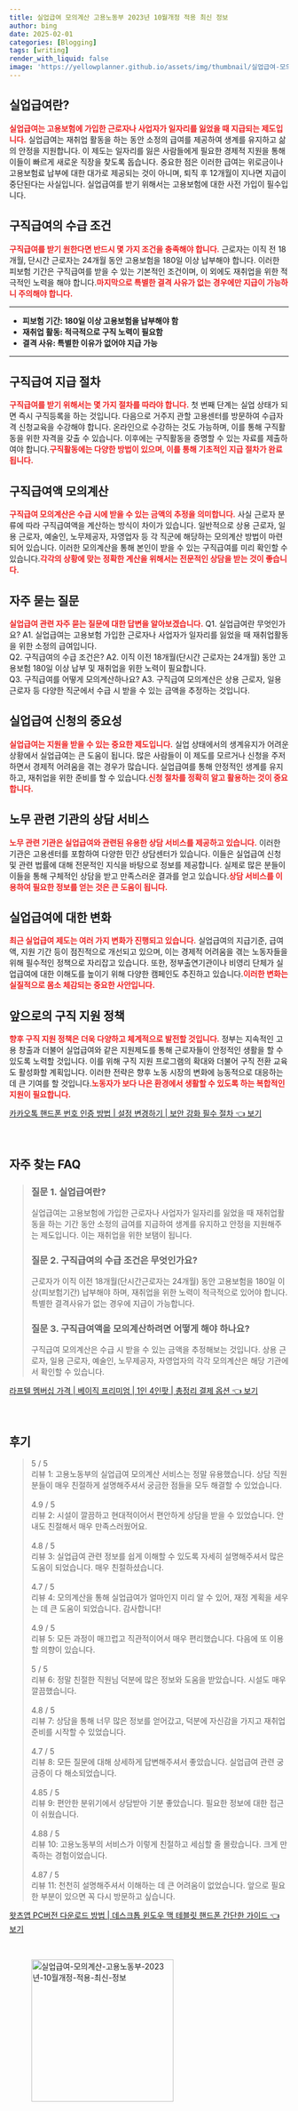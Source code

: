 ```yaml
---
title: 실업급여 모의계산 고용노동부 2023년 10월개정 적용 최신 정보
author: bing
date: 2025-02-01
categories: [Blogging]
tags: [writing]
render_with_liquid: false
image: 'https://yellowplanner.github.io/assets/img/thumbnail/실업급여-모의계산-고용노동부-2023년-10월개정-적용-최신-정보.webp'
---
```



<h2 id='실업급여란'>실업급여란?</h2>

<p><b><span style="color: #ee2323;">실업급여는 고용보험에 가입한 근로자나 사업자가 일자리를 잃었을 때 지급되는 제도입니다.</span></b>
실업급여는 재취업 활동을 하는 동안 소정의 급여를 제공하여 생계를 유지하고 삶의 안정을 지원합니다. 이 제도는 일자리를 잃은 사람들에게 필요한 경제적 지원을 통해 이들이 빠르게 새로운 직장을 찾도록 돕습니다. 중요한 점은 이러한 급여는 위로금이나 고용보험료 납부에 대한 대가로 제공되는 것이 아니며, 퇴직 후 12개월이 지나면 지급이 중단된다는 사실입니다. 실업급여를 받기 위해서는 고용보험에 대한 사전 가입이 필수입니다.</p>

<h2 id='구직급여의 수급 조건'>구직급여의 수급 조건</h2>

<p><b><span style="color: #ee2323;">구직급여를 받기 원한다면 반드시 몇 가지 조건을 충족해야 합니다.</span></b>
근로자는 이직 전 18개월, 단시간 근로자는 24개월 동안 고용보험을 180일 이상 납부해야 합니다. 이러한 피보험 기간은 구직급여를 받을 수 있는 기본적인 조건이며, 이 외에도 재취업을 위한 적극적인 노력을 해야 합니다.<b><span style="color: #ee2323;">마지막으로 특별한 결격 사유가 없는 경우에만 지급이 가능하니 주의해야 합니다.</span></b></p>

<hr />

<ul>
    <li><b>피보험 기간: 180일 이상 고용보험을 납부해야 함</b></li>
    <li><b>재취업 활동: 적극적으로 구직 노력이 필요함</b></li>
    <li><b>결격 사유: 특별한 이유가 없어야 지급 가능</b></li>
</ul>

<hr />

<h2 id='구직급여 지급 절차'>구직급여 지급 절차</h2>

<p><b><span style="color: #ee2323;">구직급여를 받기 위해서는 몇 가지 절차를 따라야 합니다.</span></b> 첫 번째 단계는 실업 상태가 되면 즉시 구직등록을 하는 것입니다. 다음으로 거주지 관할 고용센터를 방문하여 수급자격 신청교육을 수강해야 합니다. 온라인으로 수강하는 것도 가능하며, 이를 통해 구직활동을 위한 자격을 갖출 수 있습니다. 이후에는 구직활동을 증명할 수 있는 자료를 제출하여야 합니다.<b><span style="color: #ee2323;">구직활동에는 다양한 방법이 있으며, 이를 통해 기초적인 지급 절차가 완료됩니다.</span></b></p>

<h2 id='구직급여액 모의계산'>구직급여액 모의계산</h2>

<p><b><span style="color: #ee2323;">구직급여 모의계산은 수급 시에 받을 수 있는 금액의 추정을 의미합니다.</span></b>
사실 근로자 분류에 따라 구직급여액을 계산하는 방식이 차이가 있습니다. 일반적으로 상용 근로자, 일용 근로자, 예술인, 노무제공자, 자영업자 등 각 직군에 해당하는 모의계산 방법이 마련되어 있습니다. 이러한 모의계산을 통해 본인이 받을 수 있는 구직급여를 미리 확인할 수 있습니다.<b><span style="color: #ee2323;">각각의 상황에 맞는 정확한 계산을 위해서는 전문적인 상담을 받는 것이 좋습니다.</span></b></p>

<h2 id='자주 묻는 질문'>자주 묻는 질문</h2>

<p><b><span style="color: #ee2323;">실업급여 관련 자주 묻는 질문에 대한 답변을 알아보겠습니다.</span></b>
Q1. 실업급여란 무엇인가요?
A1. 실업급여는 고용보험 가입한 근로자나 사업자가 일자리를 잃었을 때 재취업활동을 위한 소정의 급여입니다.
<br>
Q2. 구직급여의 수급 조건은?
A2. 이직 이전 18개월(단시간 근로자는 24개월) 동안 고용보험 180일 이상 납부 및 재취업을 위한 노력이 필요합니다.
<br>
Q3. 구직급여를 어떻게 모의계산하나요?
A3. 구직급여 모의계산은 상용 근로자, 일용 근로자 등 다양한 직군에서 수급 시 받을 수 있는 금액을 추정하는 것입니다.</p>

<h2 id='실업급여 신청의 중요성'>실업급여 신청의 중요성</h2>

<p><b><span style="color: #ee2323;">실업급여는 지원을 받을 수 있는 중요한 제도입니다.</span></b>
실업 상태에서의 생계유지가 어려운 상황에서 실업급여는 큰 도움이 됩니다. 많은 사람들이 이 제도를 모르거나 신청을 주저하면서 경제적 어려움을 겪는 경우가 많습니다. 실업급여를 통해 안정적인 생계를 유지하고, 재취업을 위한 준비를 할 수 있습니다.<b><span style="color: #ee2323;">신청 절차를 정확히 알고 활용하는 것이 중요합니다.</span></b></p>

<h2 id='노무 관련 기관의 상담 서비스'>노무 관련 기관의 상담 서비스</h2>

<p><b><span style="color: #ee2323;">노무 관련 기관은 실업급여와 관련된 유용한 상담 서비스를 제공하고 있습니다.</span></b>
이러한 기관은 고용센터를 포함하여 다양한 민간 상담센터가 있습니다. 이들은 실업급여 신청 및 관련 법률에 대해 전문적인 지식을 바탕으로 정보를 제공합니다. 실제로 많은 분들이 이들을 통해 구체적인 상담을 받고 만족스러운 결과를 얻고 있습니다.<b><span style="color: #ee2323;">상담 서비스를 이용하여 필요한 정보를 얻는 것은 큰 도움이 됩니다.</span></b></p>

<h2 id='실업급여에 대한 변화'>실업급여에 대한 변화</h2>

<p><b><span style="color: #ee2323;">최근 실업급여 제도는 여러 가지 변화가 진행되고 있습니다.</span></b>
실업급여의 지급기준, 급여액, 지원 기간 등이 점진적으로 개선되고 있으며, 이는 경제적 어려움을 겪는 노동자들을 위해 필수적인 정책으로 자리잡고 있습니다. 또한, 정부출연기관이나 비영리 단체가 실업급여에 대한 이해도를 높이기 위해 다양한 캠페인도 추진하고 있습니다.<b><span style="color: #ee2323;">이러한 변화는 실질적으로 몸소 체감되는 중요한 사안입니다.</span></b></p>

<h2 id='앞으로의 구직 지원 정책'>앞으로의 구직 지원 정책</h2>

<p><b><span style="color: #ee2323;">향후 구직 지원 정책은 더욱 다양하고 체계적으로 발전할 것입니다.</span></b>
정부는 지속적인 고용 창출과 더불어 실업급여와 같은 지원제도를 통해 근로자들이 안정적인 생활을 할 수 있도록 노력할 것입니다. 이를 위해 구직 지원 프로그램의 확대와 더불어 구직 전환 교육도 활성화할 계획입니다. 이러한 전략은 향후 노동 시장의 변화에 능동적으로 대응하는 데 큰 기여를 할 것입니다.<b><span style="color: #ee2323;">노동자가 보다 나은 환경에서 생활할 수 있도록 하는 복합적인 지원이 필요합니다.</span></b></p>


<p><a class="click-button" title="카카오톡 핸드폰 번호 인증 방법 | 설정 변경하기 | 보안 강화 필수 절차" href="https://yellowplanner.github.io/posts/%EC%B9%B4%EC%B9%B4%EC%98%A4%ED%86%A1-%ED%95%B8%EB%93%9C%ED%8F%B0-%EB%B2%88%ED%98%B8-%EC%9D%B8%EC%A6%9D-%EB%B0%A9%EB%B2%95-%EC%84%A4%EC%A0%95-%EB%B3%80%EA%B2%BD%ED%95%98%EA%B8%B0-%EB%B3%B4%EC%95%88-%EA%B0%95%ED%99%94-%ED%95%84%EC%88%98-%EC%A0%88%EC%B0%A8/" rel="dofollow">카카오톡 핸드폰 번호 인증 방법 | 설정 변경하기 | 보안 강화 필수 절차 👈 보기</a></p><br>
<h2 id='자주_찾는_FAQ'>자주 찾는 FAQ</h2>
<div itemscope="" itemtype="https://schema.org/FAQPage"> 
<blockquote> 
<div itemscope="" itemprop="mainEntity" itemtype="https://schema.org/Question"> 
<h3 itemprop="name">질문 1. 실업급여란?</h3> 
<div itemscope="" itemprop="acceptedAnswer" itemtype="https://schema.org/Answer"> 
<span itemprop="text"> 
<p>실업급여는 고용보험에 가입한 근로자나 사업자가 일자리를 잃었을 때 재취업활동을 하는 기간 동안 소정의 급여를 지급하여 생계를 유지하고 안정을 지원해주는 제도입니다. 이는 재취업을 위한 보탬이 됩니다.</p> 
</span> 
</div> 
</div> 

<div itemscope="" itemprop="mainEntity" itemtype="https://schema.org/Question"> 
<h3 itemprop="name">질문 2. 구직급여의 수급 조건은 무엇인가요?</h3> 
<div itemscope="" itemprop="acceptedAnswer" itemtype="https://schema.org/Answer"> 
<span itemprop="text"> 
<p>근로자가 이직 이전 18개월(단시간근로자는 24개월) 동안 고용보험을 180일 이상(피보험기간) 납부해야 하며, 재취업을 위한 노력이 적극적으로 있어야 합니다. 특별한 결격사유가 없는 경우에 지급이 가능합니다.</p> 
</span> 
</div> 
</div> 

<div itemscope="" itemprop="mainEntity" itemtype="https://schema.org/Question"> 
<h3 itemprop="name">질문 3. 구직급여액을 모의계산하려면 어떻게 해야 하나요?</h3> 
<div itemscope="" itemprop="acceptedAnswer" itemtype="https://schema.org/Answer"> 
<span itemprop="text"> 
<p>구직급여 모의계산은 수급 시 받을 수 있는 금액을 추정해보는 것입니다. 상용 근로자, 일용 근로자, 예술인, 노무제공자, 자영업자의 각각 모의계산은 해당 기관에서 확인할 수 있습니다.</p> 
</span> 
</div> 
</div> 
</blockquote> 
</div>
<p><a class="click-button" title="라프텔 멤버십 가격 | 베이직 프리미엄 | 1인 4인팟 | 총정리 결제 옵션" href="https://yellowplanner.github.io/posts/%EB%9D%BC%ED%94%84%ED%85%94-%EB%A9%A4%EB%B2%84%EC%8B%AD-%EA%B0%80%EA%B2%A9-%EB%B2%A0%EC%9D%B4%EC%A7%81-%ED%94%84%EB%A6%AC%EB%AF%B8%EC%97%84-1%EC%9D%B8-4%EC%9D%B8%ED%8C%9F-%EC%B4%9D%EC%A0%95%EB%A6%AC-%EA%B2%B0%EC%A0%9C-%EC%98%B5%EC%85%98/" rel="dofollow">라프텔 멤버십 가격 | 베이직 프리미엄 | 1인 4인팟 | 총정리 결제 옵션 👈 보기</a></p><br>
<h2 id='후기'>후기</h2>
<div itemscope itemtype="https://schema.org/Product">
  <blockquote>
  <div itemprop="review" itemscope itemtype="https://schema.org/Review">
      <div itemprop="reviewRating" itemscope itemtype="https://schema.org/Rating"> <span itemprop="ratingValue">5</span> / <span itemprop="bestRating">5</span> </div>
      <span itemprop="reviewBody">리뷰 1: 고용노동부의 실업급여 모의계산 서비스는 정말 유용했습니다. 상담 직원 분들이 매우 친절하게 설명해주셔서 궁금한 점들을 모두 해결할 수 있었습니다.</span>
  </div>
  <br>
  <div itemprop="review" itemscope itemtype="https://schema.org/Review">
      <div itemprop="reviewRating" itemscope itemtype="https://schema.org/Rating"> <span itemprop="ratingValue">4.9</span> / <span itemprop="bestRating">5</span> </div>
      <span itemprop="reviewBody">리뷰 2: 시설이 깔끔하고 현대적이어서 편안하게 상담을 받을 수 있었습니다. 안내도 친절해서 매우 만족스러웠어요.</span>
  </div>
  <br>
  <div itemprop="review" itemscope itemtype="https://schema.org/Review">
      <div itemprop="reviewRating" itemscope itemtype="https://schema.org/Rating"> <span itemprop="ratingValue">4.8</span> / <span itemprop="bestRating">5</span> </div>
      <span itemprop="reviewBody">리뷰 3: 실업급여 관련 정보를 쉽게 이해할 수 있도록 자세히 설명해주셔서 많은 도움이 되었습니다. 매우 친절하셨습니다.</span>
  </div>
  <br>
  <div itemprop="review" itemscope itemtype="https://schema.org/Review">
      <div itemprop="reviewRating" itemscope itemtype="https://schema.org/Rating"> <span itemprop="ratingValue">4.7</span> / <span itemprop="bestRating">5</span> </div>
      <span itemprop="reviewBody">리뷰 4: 모의계산을 통해 실업급여가 얼마인지 미리 알 수 있어, 재정 계획을 세우는 데 큰 도움이 되었습니다. 감사합니다!</span>
  </div>
  <br>
  <div itemprop="review" itemscope itemtype="https://schema.org/Review">
      <div itemprop="reviewRating" itemscope itemtype="https://schema.org/Rating"> <span itemprop="ratingValue">4.9</span> / <span itemprop="bestRating">5</span> </div>
      <span itemprop="reviewBody">리뷰 5: 모든 과정이 매끄럽고 직관적이어서 매우 편리했습니다. 다음에 또 이용할 의향이 있습니다.</span>
  </div>
  <br>
  <div itemprop="review" itemscope itemtype="https://schema.org/Review">
      <div itemprop="reviewRating" itemscope itemtype="https://schema.org/Rating"> <span itemprop="ratingValue">5</span> / <span itemprop="bestRating">5</span> </div>
      <span itemprop="reviewBody">리뷰 6: 정말 친절한 직원님 덕분에 많은 정보와 도움을 받았습니다. 시설도 매우 깔끔했습니다.</span>
  </div>
  <br>
  <div itemprop="review" itemscope itemtype="https://schema.org/Review">
      <div itemprop="reviewRating" itemscope itemtype="https://schema.org/Rating"> <span itemprop="ratingValue">4.8</span> / <span itemprop="bestRating">5</span> </div>
      <span itemprop="reviewBody">리뷰 7: 상담을 통해 너무 많은 정보를 얻어갔고, 덕분에 자신감을 가지고 재취업 준비를 시작할 수 있었습니다.</span>
  </div>
  <br>
  <div itemprop="review" itemscope itemtype="https://schema.org/Review">
      <div itemprop="reviewRating" itemscope itemtype="https://schema.org/Rating"> <span itemprop="ratingValue">4.7</span> / <span itemprop="bestRating">5</span> </div>
      <span itemprop="reviewBody">리뷰 8: 모든 질문에 대해 상세하게 답변해주셔서 좋았습니다. 실업급여 관련 궁금증이 다 해소되었습니다.</span>
  </div>
  <br>
  <div itemprop="review" itemscope itemtype="https://schema.org/Review">
      <div itemprop="reviewRating" itemscope itemtype="https://schema.org/Rating"> <span itemprop="ratingValue">4.85</span> / <span itemprop="bestRating">5</span> </div>
      <span itemprop="reviewBody">리뷰 9: 편안한 분위기에서 상담받아 기분 좋았습니다. 필요한 정보에 대한 접근이 쉬웠습니다.</span>
  </div>
  <br>
  <div itemprop="review" itemscope itemtype="https://schema.org/Review">
      <div itemprop="reviewRating" itemscope itemtype="https://schema.org/Rating"> <span itemprop="ratingValue">4.88</span> / <span itemprop="bestRating">5</span> </div>
      <span itemprop="reviewBody">리뷰 10: 고용노동부의 서비스가 이렇게 친절하고 세심할 줄 몰랐습니다. 크게 만족하는 경험이었습니다.</span>
  </div>
  <br>
  <div itemprop="review" itemscope itemtype="https://schema.org/Review">
      <div itemprop="reviewRating" itemscope itemtype="https://schema.org/Rating"> <span itemprop="ratingValue">4.87</span> / <span itemprop="bestRating">5</span> </div>
      <span itemprop="reviewBody">리뷰 11: 천천히 설명해주셔서 이해하는 데 큰 어려움이 없었습니다. 앞으로 필요한 부분이 있으면 꼭 다시 방문하고 싶습니다.</span>
  </div>
  </blockquote>
</div>
<p><a class="click-button" title="왓츠앱 PC버전 다운로드 방법 | 데스크톱 윈도우 맥 테블릿 핸드폰 간단한 가이드" href="https://yellowplanner.github.io/posts/%EC%99%93%EC%B8%A0%EC%95%B1-PC%EB%B2%84%EC%A0%84-%EB%8B%A4%EC%9A%B4%EB%A1%9C%EB%93%9C-%EB%B0%A9%EB%B2%95-%EB%8D%B0%EC%8A%A4%ED%81%AC%ED%86%B1-%EC%9C%88%EB%8F%84%EC%9A%B0-%EB%A7%A5-%ED%85%8C%EB%B8%94%EB%A6%BF-%ED%95%B8%EB%93%9C%ED%8F%B0-%EA%B0%84%EB%8B%A8%ED%95%9C-%EA%B0%80%EC%9D%B4%EB%93%9C/" rel="dofollow">왓츠앱 PC버전 다운로드 방법 | 데스크톱 윈도우 맥 테블릿 핸드폰 간단한 가이드 👈 보기</a></p><br>
<figure class="image"><img src="https://yellowplanner.github.io/assets/img/thumbnail/실업급여-모의계산-고용노동부-2023년-10월개정-적용-최신-정보.webp" alt="실업급여-모의계산-고용노동부-2023년-10월개정-적용-최신-정보" width="256" height="256"></figure>
